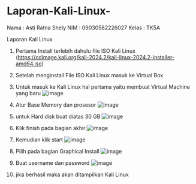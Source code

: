 # Laporan-Kali-Linux-

Nama : Asti Ratna Shely
NIM : 09030582226027
Kelas : TK5A

Laporan Kali Linux 

1. Pertama Install terlebih dahulu file ISO Kali Linux (https://cdimage.kali.org/kali-2024.2/kali-linux-2024.2-installer-amd64.iso)
2. Setelah menginstall File ISO Kali Linux masuk ke Virtual Box
3. Untuk masuk ke Kali Linux hal pertama yaitu membuat Virtual Machine yang baru 
![image](https://github.com/user-attachments/assets/6fedd171-fe54-42da-917c-8e9ee8d3574c)

4. Atur Base Memory dan prosesor
![image](https://github.com/user-attachments/assets/db2d01ef-d0a8-456b-9343-00b868a581b5)

5. untuk Hard disk buat diatas 30 GB
![image](https://github.com/user-attachments/assets/ee596fdb-c00e-47f6-8716-54105e7bd9b1)

6. Klik finish pada bagian akhir
![image](https://github.com/user-attachments/assets/cf98ca22-f0cd-433a-9f6a-7c1190b68dba)

7. Kemudian klik start
![image](https://github.com/user-attachments/assets/b3dfa3d3-a69a-4243-a9dc-8129dd6734db)

8. Pilih pada bagian Graphical Install
![image](https://github.com/user-attachments/assets/a25f2ccf-c5ad-4276-8609-4d285abb366b)

9. Buat username dan password
![image](https://github.com/user-attachments/assets/ef4a2b28-3c4e-435e-8c17-f8c3fa565f48)

10. jika berhasil maka akan ditampilkan Kali Linux






